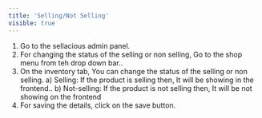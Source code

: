 ```yaml
---
title: 'Selling/Not Selling'
visible: true
---
```


1. Go to the sellacious admin panel.
2. For changing the status of the selling or non selling, Go to the shop menu from teh drop down bar..
3. On the inventory tab, You can change the status of the selling or non selling.
   a) Selling: If the product is selling then, It will be showing in the frontend..
   b) Not-selling: If the product is not selling then, It will be not showing on the frontend
4. For saving the details, click on the save button.
  